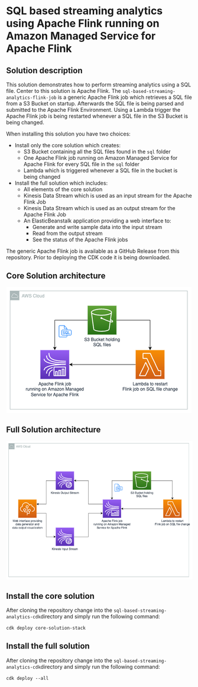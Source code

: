 # SQL based streaming analytics using Apache Flink running on Amazon Managed Service for Apache Flink

## Solution description
This solution demonstrates how to perform streaming analytics using a SQL file. Center to this solution is Apache Flink. The `sql-based-streaming-analytics-flink-job` is a generic Apache Flink job which retrieves a SQL file from a S3 Bucket on startup. Afterwards the SQL file is being parsed and submitted to the Apache Flink Environment. Using a Lambda trigger the Apache Flink job is being restarted whenever a SQL file in the S3 Bucket is being changed.

When installing this solution you have two choices:
* Install only the core solution which creates:
  * S3 Bucket containing all the SQL files found in the `sql` folder
  * One Apache Flink job running on Amazon Managed Service for Apache Flink for every SQL file in the `sql` folder
  * Lambda which is triggered whenever a SQL file in the bucket is being changed
* Install the full solution which includes:
  * All elements of the core solution
  * Kinesis Data Stream which is used as an input stream for the Apache Flink Job 
  * Kinesis Data Stream which is used as an output stream for the Apache Flink Job
  * An ElasticBeanstalk application providing a web interface to:
    * Generate and write sample data into the input stream
    * Read from the output stream
    * See the status of the Apache Flink jobs 

The generic Apache Flink job is available as a GitHub Release from this repository. Prior to deploying the CDK code it is being downloaded.

## Core Solution architecture
![](assets/coreSolution.png "Core solution architecture")

## Full Solution architecture
![](assets/fullSolution.png "Full solution architecture")

## Install the core solution
After cloning the repository change into the `sql-based-streaming-analytics-cdk`directory and simply run the following command:

```shell
cdk deploy core-solution-stack
```

## Install the full solution
After cloning the repository change into the `sql-based-streaming-analytics-cdk`directory and simply run the following command:

```shell
cdk deploy --all
```
